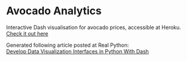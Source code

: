 # Avocado Analytics

Interactive Dash visualisation for avocado prices, accessible at Heroku.<br>
[Check it out here](https://avcdo-anltcs.herokuapp.com/)

Generated following article posted at Real Python:<br>
[Develop Data Visualization Interfaces in Python With Dash](https://realpython.com/python-dash/)

